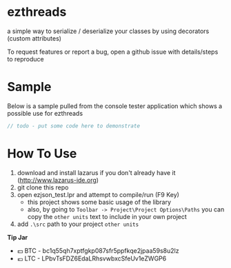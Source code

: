 # ezthreads
a simple way to serialize / deserialize your classes by using decorators (custom attributes)

To request features or report a bug, open a github issue with details/steps to reproduce

# Sample

Below is a sample pulled from the console tester application which shows a possible use for ezthreads

```pascal
// todo - put some code here to demonstrate
```

# How To Use

1. download and install lazarus if you don't already have it (http://www.lazarus-ide.org)
1. git clone this repo
1. open ezjson_test.lpr and attempt to compile/run (F9 Key)
    * this project shows some basic usage of the library
    * also, by going to `Toolbar -> Project\Project Options\Paths` you can copy the `other units` text to include in your own project
1. add `.\src` path to your project `other units`


**Tip Jar**
  * :dollar: BTC - bc1q55qh7xptfgkp087sfr5ppfkqe2jpaa59s8u2lz
  * :euro: LTC - LPbvTsFDZ6EdaLRhsvwbxcSfeUv1eZWGP6
